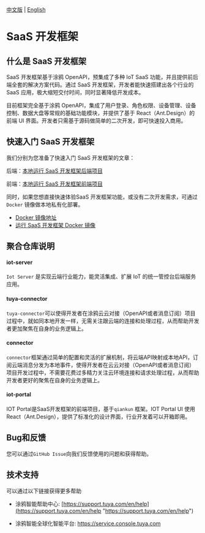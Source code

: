 [中文版](README_zh.md) | [English](README.md)

# SaaS 开发框架

## 什么是 SaaS 开发框架

SaaS 开发框架基于涂鸦 OpenAPI，预集成了多种 IoT SaaS 功能，并且提供前后端全套的解决方案代码。通过 SaaS 开发框架，开发者能快速搭建出各个行业的 SaaS 应用，极大缩短交付时间，同时显著降低开发成本。

目前框架完全基于涂鸦 OpenAPI，集成了用户登录、角色权限、设备管理、设备控制、数据大盘等常规的基础功能模块，并提供了基于 React（Ant.Design）的前端 UI 界面。开发者只需基于源码做简单的二次开发，即可快速投入商用。

## 快速入门 SaaS 开发框架

我们分别为您准备了快速入门 SaaS 开发框架的文章：

后端：[本地运行 SaaS 开发框架后端项目](https://developer.tuya.com/cn/docs/iot/SaaSDevelopmentFramework_backend?id=Kaqcx9hwc9i62)

前端：[本地运行 SaaS 开发框架前端项目](https://developer.tuya.com/cn/docs/iot/SaaSDevelopmentFramework_ftontend?id=Kaqcwpn4p8guu)

同时，如果您想直接快速体验SaaS 开发框架功能，或没有二次开发需求，可通过 `Docker` 镜像做本地私有化部署。

 - [Docker 镜像地址](https://hub.docker.com/r/iotportal/iot-suite)
 - [运行 SaaS 开发框架 Docker 镜像](https://developer.tuya.com/cn/docs/iot/SaaSDevelopmentFramework_Image?id=Kapsg7pttb8f2)


## 聚合仓库说明

#### iot-server
`Iot Server` 是实现云端行业能力，能灵活集成、扩展 IoT 的统一管控台后端服务应用。

#### tuya-connector
`tuya-connector`可以使得开发者在涂鸦云云对接（OpenAPI或者消息订阅）项目过程中，就如同本地开发一样，无需关注跟云端的连接和处理过程，从而帮助开发者更加聚焦在自身的业务逻辑上。

#### connector
`connector`框架通过简单的配置和灵活的扩展机制，将云端API映射成本地API，订阅云端消息分发为本地事件，使得开发者在云云对接（OpenAPI或者消息订阅）项目开发过程中，不需要花费过多精力关注云环境连接和请求处理过程，从而帮助开发者更好的聚焦在自身的业务逻辑上。

#### iot-portal
IOT Portal是SaaS开发框架的前端项目，基于`qiankun` 框架。IOT Portal UI 使用 React（Ant.Design），提供了标准化的设计界面，行业开发着可以开箱即用。

## Bug和反馈

您可以通过`GitHub Issue`向我们反馈使用的问题和获得帮助。

## 技术支持

可以通过以下链接获得更多帮助

* 涂鸦智能帮助中心: [https://support.tuya.com/en/help](https://support.tuya.com/en/help "https://support.tuya.com/en/help")

* 涂鸦智能全球化智能平台: [https://service.console.tuya.com ](https://service.console.tuya.com  "https://service.console.tuya.com ")


